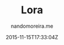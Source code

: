 ---
title: "Lora"
github: https://github.com/nandomoreirame/lora
demo: http://nandomoreira.me/lora/
author: nandomoreira.me

ssg:
  - Jekyll
cms:
  - No Cms
date: 2015-11-15T17:33:04Z
github_branch: master
---